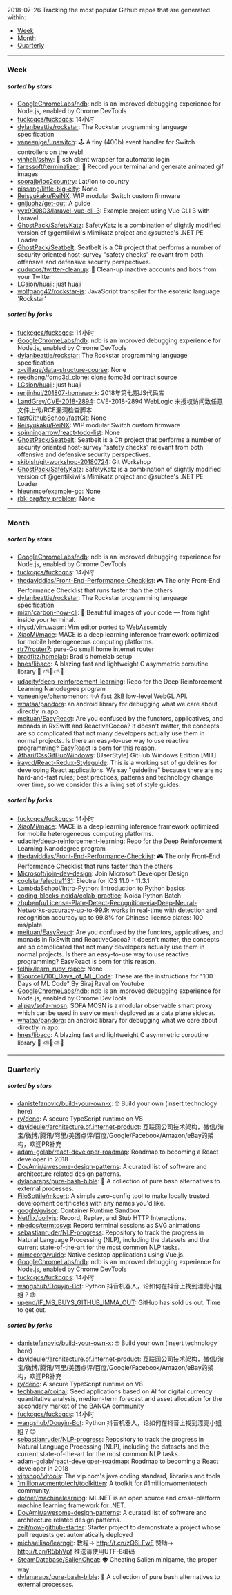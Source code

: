 2018-07-26
Tracking the most popular Github repos that are generated within: 
* [Week](https://github.com/polebug/github_trending_spider/blob/master/2018-07-26.md#week)
* [Month](https://github.com/polebug/github_trending_spider/blob/master/2018-07-26.md#month)
* [Quarterly](https://github.com/polebug/github_trending_spider/blob/master/2018-07-26.md#quarterly)
--- 
### Week 
##### sorted by stars 
* [GoogleChromeLabs/ndb](https://github.com/GoogleChromeLabs/ndb): ndb is an improved debugging experience for Node.js, enabled by Chrome DevTools
* [fuckcqcs/fuckcqcs](https://github.com/fuckcqcs/fuckcqcs): 14小时
* [dylanbeattie/rockstar](https://github.com/dylanbeattie/rockstar): The Rockstar programming language specification
* [vaneenige/unswitch](https://github.com/vaneenige/unswitch): 🕹 A tiny (400b) event handler for Switch controllers on the web!
* [yinheli/sshw](https://github.com/yinheli/sshw): 🐝  ssh client wrapper for automatic login
* [faressoft/terminalizer](https://github.com/faressoft/terminalizer): 🦄 Record your terminal and generate animated gif images
* [soorajb/loc2country](https://github.com/soorajb/loc2country): Lat/lon to country
* [pissang/little-big-city](https://github.com/pissang/little-big-city): None
* [Reisyukaku/ReiNX](https://github.com/Reisyukaku/ReiNX): WIP modular Switch custom firmware
* [gnijuohz/get-out](https://github.com/gnijuohz/get-out): A guide
* [yyx990803/laravel-vue-cli-3](https://github.com/yyx990803/laravel-vue-cli-3): Example project using Vue CLI 3 with Laravel
* [GhostPack/SafetyKatz](https://github.com/GhostPack/SafetyKatz): SafetyKatz is a combination of slightly modified version of @gentilkiwi's Mimikatz project and @subtee's .NET PE Loader
* [GhostPack/Seatbelt](https://github.com/GhostPack/Seatbelt): Seatbelt is a C# project that performs a number of security oriented host-survey "safety checks" relevant from both offensive and defensive security perspectives.
* [cuducos/twitter-cleanup](https://github.com/cuducos/twitter-cleanup): 🛁 Clean-up inactive accounts and bots from your Twitter
* [LCsion/huaji](https://github.com/LCsion/huaji): just huaji
* [wolfgang42/rockstar-js](https://github.com/wolfgang42/rockstar-js): JavaScript transpiler for the esoteric language 'Rockstar'
##### sorted by forks 
* [fuckcqcs/fuckcqcs](https://github.com/fuckcqcs/fuckcqcs): 14小时
* [GoogleChromeLabs/ndb](https://github.com/GoogleChromeLabs/ndb): ndb is an improved debugging experience for Node.js, enabled by Chrome DevTools
* [dylanbeattie/rockstar](https://github.com/dylanbeattie/rockstar): The Rockstar programming language specification
* [x-village/data-structure-course](https://github.com/x-village/data-structure-course): None
* [reedhong/fomo3d_clone](https://github.com/reedhong/fomo3d_clone): clone fomo3d contract source
* [LCsion/huaji](https://github.com/LCsion/huaji): just huaji
* [renjinhui/201807-homework](https://github.com/renjinhui/201807-homework): 2018年第七期JS代码库
* [LandGrey/CVE-2018-2894](https://github.com/LandGrey/CVE-2018-2894): CVE-2018-2894 WebLogic 未授权访问致任意文件上传/RCE漏洞检查脚本
* [fastGithubSchool/fastGit](https://github.com/fastGithubSchool/fastGit): None
* [Reisyukaku/ReiNX](https://github.com/Reisyukaku/ReiNX): WIP modular Switch custom firmware
* [spinningarrow/react-todo-list](https://github.com/spinningarrow/react-todo-list): None
* [GhostPack/Seatbelt](https://github.com/GhostPack/Seatbelt): Seatbelt is a C# project that performs a number of security oriented host-survey "safety checks" relevant from both offensive and defensive security perspectives.
* [skibish/git-workshop-20180724](https://github.com/skibish/git-workshop-20180724): Git Workshop
* [GhostPack/SafetyKatz](https://github.com/GhostPack/SafetyKatz): SafetyKatz is a combination of slightly modified version of @gentilkiwi's Mimikatz project and @subtee's .NET PE Loader
* [hieunmce/example-go](https://github.com/hieunmce/example-go): None
* [rbk-org/toy-problem](https://github.com/rbk-org/toy-problem): None
--- 
### Month 
##### sorted by stars 
* [GoogleChromeLabs/ndb](https://github.com/GoogleChromeLabs/ndb): ndb is an improved debugging experience for Node.js, enabled by Chrome DevTools
* [fuckcqcs/fuckcqcs](https://github.com/fuckcqcs/fuckcqcs): 14小时
* [thedaviddias/Front-End-Performance-Checklist](https://github.com/thedaviddias/Front-End-Performance-Checklist): 🎮 The only Front-End Performance Checklist that runs faster than the others
* [dylanbeattie/rockstar](https://github.com/dylanbeattie/rockstar): The Rockstar programming language specification
* [mixn/carbon-now-cli](https://github.com/mixn/carbon-now-cli): 🎨 Beautiful images of your code — from right inside your terminal.
* [rhysd/vim.wasm](https://github.com/rhysd/vim.wasm): Vim editor ported to WebAssembly
* [XiaoMi/mace](https://github.com/XiaoMi/mace): MACE is a deep learning inference framework optimized for mobile heterogeneous computing platforms.
* [rtr7/router7](https://github.com/rtr7/router7): pure-Go small home internet router
* [bradfitz/homelab](https://github.com/bradfitz/homelab): Brad's homelab setup
* [hnes/libaco](https://github.com/hnes/libaco): A blazing fast and lightweight C asymmetric coroutine library  💎 ⛅🚀⛅🌞
* [udacity/deep-reinforcement-learning](https://github.com/udacity/deep-reinforcement-learning): Repo for the Deep Reinforcement Learning Nanodegree program
* [vaneenige/phenomenon](https://github.com/vaneenige/phenomenon): ✨A fast 2kB low-level WebGL API.
* [whataa/pandora](https://github.com/whataa/pandora): an android library for debugging what we care about directly in app.
* [meituan/EasyReact](https://github.com/meituan/EasyReact): Are you confused by the functors, applicatives, and monads in RxSwift and ReactiveCocoa? It doesn't matter, the concepts are so complicated that not many developers actually use them in normal projects. Is there an easy-to-use way to use reactive programming? EasyReact is born for this reason.
* [Athari/CssGitHubWindows](https://github.com/Athari/CssGitHubWindows): (UserStyle) GitHub Windows Edition [MIT]
* [iraycd/React-Redux-Styleguide](https://github.com/iraycd/React-Redux-Styleguide): This is a working set of guidelines for developing React applications. We say "guideline" because there are no hard-and-fast rules; best practices, patterns and technology change over time, so we consider this a living set of style guides.
##### sorted by forks 
* [fuckcqcs/fuckcqcs](https://github.com/fuckcqcs/fuckcqcs): 14小时
* [XiaoMi/mace](https://github.com/XiaoMi/mace): MACE is a deep learning inference framework optimized for mobile heterogeneous computing platforms.
* [udacity/deep-reinforcement-learning](https://github.com/udacity/deep-reinforcement-learning): Repo for the Deep Reinforcement Learning Nanodegree program
* [thedaviddias/Front-End-Performance-Checklist](https://github.com/thedaviddias/Front-End-Performance-Checklist): 🎮 The only Front-End Performance Checklist that runs faster than the others
* [Microsoft/join-dev-design](https://github.com/Microsoft/join-dev-design): Join Microsoft Developer Design
* [coolstar/electra1131](https://github.com/coolstar/electra1131): Electra for iOS 11.0 - 11.3.1
* [LambdaSchool/Intro-Python](https://github.com/LambdaSchool/Intro-Python): Introduction to Python basics
* [coding-blocks-noida/colab-practice](https://github.com/coding-blocks-noida/colab-practice): Noida Python Batch
* [zhubenfu/License-Plate-Detect-Recognition-via-Deep-Neural-Networks-accuracy-up-to-99.9](https://github.com/zhubenfu/License-Plate-Detect-Recognition-via-Deep-Neural-Networks-accuracy-up-to-99.9): works in real-time with detection and recognition accuracy up to 99.8% for Chinese license plates: 100 ms/plate
* [meituan/EasyReact](https://github.com/meituan/EasyReact): Are you confused by the functors, applicatives, and monads in RxSwift and ReactiveCocoa? It doesn't matter, the concepts are so complicated that not many developers actually use them in normal projects. Is there an easy-to-use way to use reactive programming? EasyReact is born for this reason.
* [felhix/learn_ruby_rspec](https://github.com/felhix/learn_ruby_rspec): None
* [llSourcell/100_Days_of_ML_Code](https://github.com/llSourcell/100_Days_of_ML_Code): These are the instructions for "100 Days of ML Code" By Siraj Raval on Youtube
* [GoogleChromeLabs/ndb](https://github.com/GoogleChromeLabs/ndb): ndb is an improved debugging experience for Node.js, enabled by Chrome DevTools
* [alipay/sofa-mosn](https://github.com/alipay/sofa-mosn): SOFA MOSN is a modular observable smart proxy which can be used in service mesh deployed as a data plane sidecar.
* [whataa/pandora](https://github.com/whataa/pandora): an android library for debugging what we care about directly in app.
* [hnes/libaco](https://github.com/hnes/libaco): A blazing fast and lightweight C asymmetric coroutine library  💎 ⛅🚀⛅🌞
--- 
### Quarterly 
##### sorted by stars 
* [danistefanovic/build-your-own-x](https://github.com/danistefanovic/build-your-own-x): 🤓 Build your own (insert technology here)
* [ry/deno](https://github.com/ry/deno): A secure TypeScript runtime on V8
* [davideuler/architecture.of.internet-product](https://github.com/davideuler/architecture.of.internet-product): 互联网公司技术架构，微信/淘宝/微博/腾讯/阿里/美团点评/百度/Google/Facebook/Amazon/eBay的架构，欢迎PR补充
* [adam-golab/react-developer-roadmap](https://github.com/adam-golab/react-developer-roadmap): Roadmap to becoming a React developer in 2018
* [DovAmir/awesome-design-patterns](https://github.com/DovAmir/awesome-design-patterns): A curated list of software and architecture related design patterns.
* [dylanaraps/pure-bash-bible](https://github.com/dylanaraps/pure-bash-bible): 📖 A collection of pure bash alternatives to external processes.
* [FiloSottile/mkcert](https://github.com/FiloSottile/mkcert): A simple zero-config tool to make locally trusted development certificates with any names you'd like.
* [google/gvisor](https://github.com/google/gvisor): Container Runtime Sandbox
* [Netflix/pollyjs](https://github.com/Netflix/pollyjs): Record, Replay, and Stub HTTP Interactions.
* [nbedos/termtosvg](https://github.com/nbedos/termtosvg): Record terminal sessions as SVG animations
* [sebastianruder/NLP-progress](https://github.com/sebastianruder/NLP-progress): Repository to track the progress in Natural Language Processing (NLP), including the datasets and the current state-of-the-art for the most common NLP tasks.
* [mimecorg/vuido](https://github.com/mimecorg/vuido): Native desktop applications using Vue.js.
* [GoogleChromeLabs/ndb](https://github.com/GoogleChromeLabs/ndb): ndb is an improved debugging experience for Node.js, enabled by Chrome DevTools
* [fuckcqcs/fuckcqcs](https://github.com/fuckcqcs/fuckcqcs): 14小时
* [wangshub/Douyin-Bot](https://github.com/wangshub/Douyin-Bot): Python 抖音机器人，论如何在抖音上找到漂亮小姐姐？😍 
* [upend/IF_MS_BUYS_GITHUB_IMMA_OUT](https://github.com/upend/IF_MS_BUYS_GITHUB_IMMA_OUT): GitHub has sold us out. Time to get out.
##### sorted by forks 
* [danistefanovic/build-your-own-x](https://github.com/danistefanovic/build-your-own-x): 🤓 Build your own (insert technology here)
* [davideuler/architecture.of.internet-product](https://github.com/davideuler/architecture.of.internet-product): 互联网公司技术架构，微信/淘宝/微博/腾讯/阿里/美团点评/百度/Google/Facebook/Amazon/eBay的架构，欢迎PR补充
* [ry/deno](https://github.com/ry/deno): A secure TypeScript runtime on V8
* [techbanca/coinai](https://github.com/techbanca/coinai): Seed applications based on AI for digital currency quantitative analysis, medium-term forecast and asset allocation for the secondary market of the BANCA community
* [fuckcqcs/fuckcqcs](https://github.com/fuckcqcs/fuckcqcs): 14小时
* [wangshub/Douyin-Bot](https://github.com/wangshub/Douyin-Bot): Python 抖音机器人，论如何在抖音上找到漂亮小姐姐？😍 
* [sebastianruder/NLP-progress](https://github.com/sebastianruder/NLP-progress): Repository to track the progress in Natural Language Processing (NLP), including the datasets and the current state-of-the-art for the most common NLP tasks.
* [adam-golab/react-developer-roadmap](https://github.com/adam-golab/react-developer-roadmap): Roadmap to becoming a React developer in 2018
* [vipshop/vjtools](https://github.com/vipshop/vjtools): The vip.com's java coding standard, libraries and tools
* [1millionwomentotech/toolkitten](https://github.com/1millionwomentotech/toolkitten): A toolkit for #1millionwomentotech community.
* [dotnet/machinelearning](https://github.com/dotnet/machinelearning): ML.NET is an open source and cross-platform machine learning framework for .NET.
* [DovAmir/awesome-design-patterns](https://github.com/DovAmir/awesome-design-patterns): A curated list of software and architecture related design patterns.
* [zeit/now-github-starter](https://github.com/zeit/now-github-starter): Starter project to demonstrate a project whose pull requests get automatically deployed
* [michaelliao/learngit](https://github.com/michaelliao/learngit): 教程→ http://t.cn/zQ6LFwE 赞助→ http://t.cn/R5bhVpf 推送请使用UTF-8编码
* [SteamDatabase/SalienCheat](https://github.com/SteamDatabase/SalienCheat): 👽 Cheating Salien minigame, the proper way
* [dylanaraps/pure-bash-bible](https://github.com/dylanaraps/pure-bash-bible): 📖 A collection of pure bash alternatives to external processes.

